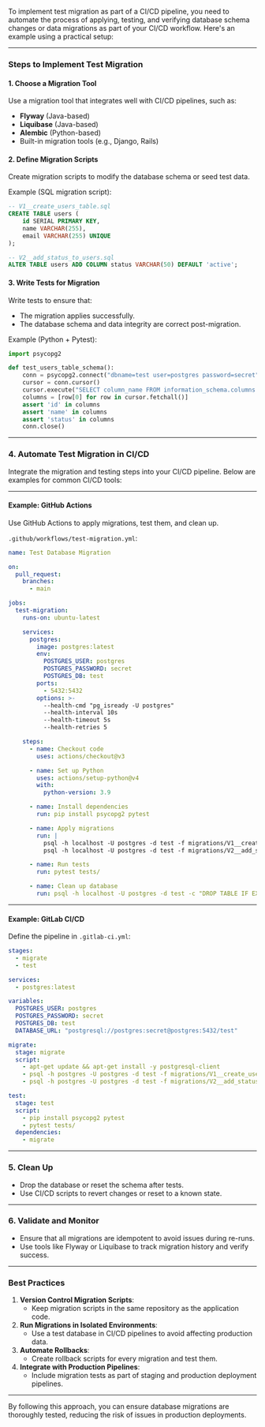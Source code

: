 To implement test migration as part of a CI/CD pipeline, you need to automate the process of applying, testing, and verifying database schema changes or data migrations as part of your CI/CD workflow. Here's an example using a practical setup:

---

### **Steps to Implement Test Migration**

#### **1. Choose a Migration Tool**
Use a migration tool that integrates well with CI/CD pipelines, such as:
- **Flyway** (Java-based)
- **Liquibase** (Java-based)
- **Alembic** (Python-based)
- Built-in migration tools (e.g., Django, Rails)

#### **2. Define Migration Scripts**
Create migration scripts to modify the database schema or seed test data.

Example (SQL migration script):
```sql
-- V1__create_users_table.sql
CREATE TABLE users (
    id SERIAL PRIMARY KEY,
    name VARCHAR(255),
    email VARCHAR(255) UNIQUE
);

-- V2__add_status_to_users.sql
ALTER TABLE users ADD COLUMN status VARCHAR(50) DEFAULT 'active';
```

#### **3. Write Tests for Migration**
Write tests to ensure that:
- The migration applies successfully.
- The database schema and data integrity are correct post-migration.

Example (Python + Pytest):
```python
import psycopg2

def test_users_table_schema():
    conn = psycopg2.connect("dbname=test user=postgres password=secret")
    cursor = conn.cursor()
    cursor.execute("SELECT column_name FROM information_schema.columns WHERE table_name='users'")
    columns = [row[0] for row in cursor.fetchall()]
    assert 'id' in columns
    assert 'name' in columns
    assert 'status' in columns
    conn.close()
```

---

### **4. Automate Test Migration in CI/CD**
Integrate the migration and testing steps into your CI/CD pipeline. Below are examples for common CI/CD tools:

---

#### **Example: GitHub Actions**
Use GitHub Actions to apply migrations, test them, and clean up.

`.github/workflows/test-migration.yml`:
```yaml
name: Test Database Migration

on:
  pull_request:
    branches:
      - main

jobs:
  test-migration:
    runs-on: ubuntu-latest

    services:
      postgres:
        image: postgres:latest
        env:
          POSTGRES_USER: postgres
          POSTGRES_PASSWORD: secret
          POSTGRES_DB: test
        ports:
          - 5432:5432
        options: >-
          --health-cmd "pg_isready -U postgres"
          --health-interval 10s
          --health-timeout 5s
          --health-retries 5

    steps:
      - name: Checkout code
        uses: actions/checkout@v3

      - name: Set up Python
        uses: actions/setup-python@v4
        with:
          python-version: 3.9

      - name: Install dependencies
        run: pip install psycopg2 pytest

      - name: Apply migrations
        run: |
          psql -h localhost -U postgres -d test -f migrations/V1__create_users_table.sql
          psql -h localhost -U postgres -d test -f migrations/V2__add_status_to_users.sql

      - name: Run tests
        run: pytest tests/

      - name: Clean up database
        run: psql -h localhost -U postgres -d test -c "DROP TABLE IF EXISTS users;"
```

---

#### **Example: GitLab CI/CD**
Define the pipeline in `.gitlab-ci.yml`:

```yaml
stages:
  - migrate
  - test

services:
  - postgres:latest

variables:
  POSTGRES_USER: postgres
  POSTGRES_PASSWORD: secret
  POSTGRES_DB: test
  DATABASE_URL: "postgresql://postgres:secret@postgres:5432/test"

migrate:
  stage: migrate
  script:
    - apt-get update && apt-get install -y postgresql-client
    - psql -h postgres -U postgres -d test -f migrations/V1__create_users_table.sql
    - psql -h postgres -U postgres -d test -f migrations/V2__add_status_to_users.sql

test:
  stage: test
  script:
    - pip install psycopg2 pytest
    - pytest tests/
  dependencies:
    - migrate
```

---

### **5. Clean Up**
- Drop the database or reset the schema after tests.
- Use CI/CD scripts to revert changes or reset to a known state.

---

### **6. Validate and Monitor**
- Ensure that all migrations are idempotent to avoid issues during re-runs.
- Use tools like Flyway or Liquibase to track migration history and verify success.

---

### **Best Practices**
1. **Version Control Migration Scripts**:
   - Keep migration scripts in the same repository as the application code.
2. **Run Migrations in Isolated Environments**:
   - Use a test database in CI/CD pipelines to avoid affecting production data.
3. **Automate Rollbacks**:
   - Create rollback scripts for every migration and test them.
4. **Integrate with Production Pipelines**:
   - Include migration tests as part of staging and production deployment pipelines.

---

By following this approach, you can ensure database migrations are thoroughly tested, reducing the risk of issues in production deployments.
